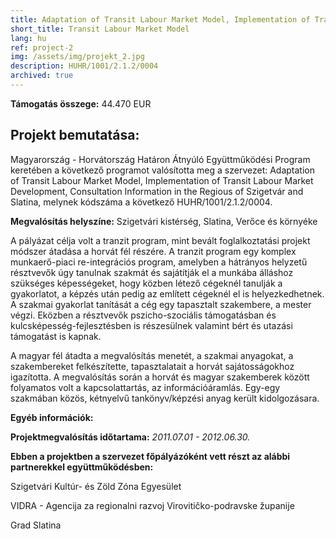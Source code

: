 ```yaml
---
title: Adaptation of Transit Labour Market Model, Implementation of Transit Labour Market Development, Consultation Information in the Regious of Szigetvár and Slatina
short_title: Transit Labour Market Model
lang: hu
ref: project-2
img: /assets/img/projekt_2.jpg
description: HUHR/1001/2.1.2/0004
archived: true
---
```


__Támogatás összege:__ 44.470 EUR

## Projekt bemutatása:

Magyarország - Horvátország Határon Átnyúló Együttműködési Program keretében a következő programot valósította meg a szervezet: Adaptation of Transit Labour Market Model, Implementation of Transit Labour Market Development, Consultation Information in the Regious of Szigetvár and Slatina, melynek kódszáma a következő HUHR/1001/2.1.2/0004.

__Megvalósítás helyszíne:__ Szigetvári kistérség, Slatina, Verőce és környéke

A pályázat célja volt a tranzit program, mint bevált foglalkoztatási projekt módszer átadása a horvát fél részére. A tranzit program egy komplex munkaerő-piaci re-integrációs program, amelyben a hátrányos helyzetű résztvevők úgy tanulnak szakmát és sajátítják el a munkába álláshoz szükséges képességeket, hogy közben létező cégeknél tanulják a gyakorlatot, a képzés után pedig az említett cégeknél el is helyezkedhetnek. A szakmai gyakorlat tanítását a cég egy tapasztalt szakembere, a mester végzi. Eközben a résztvevők pszicho-szociális támogatásban és kulcsképesség-fejlesztésben is részesülnek valamint bért és utazási támogatást is kapnak.

A magyar fél átadta a megvalósítás menetét, a szakmai anyagokat, a szakembereket felkészítette, tapasztalatait a horvát sajátosságokhoz igazította. A megvalósítás során a horvát és magyar szakemberek között folyamatos volt a kapcsolattartás, az információáramlás. Egy-egy szakmában közös, kétnyelvű tankönyv/képzési anyag került kidolgozásara.

__Egyéb információk:__

__Projektmegvalósítás időtartama:__ _2011.07.01 - 2012.06.30._

__Ebben a projektben a szervezet főpályázóként vett részt az alábbi partnerekkel együttműködésben:__

Szigetvári Kultúr- és Zöld Zóna Egyesület

VIDRA - Agencija za regionalni razvoj Virovitičko-podravske županije

Grad Slatina
